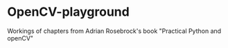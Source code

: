 # OpenCV-playground
Workings of chapters from Adrian Rosebrock's book "Practical Python and openCV"
